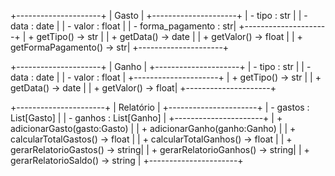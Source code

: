 +---------------------+
|        Gasto           |
+---------------------+
| - tipo : str           |
| - data : date          |
| - valor : float        |
| - forma_pagamento : str|
+---------------------+
| + getTipo() -> str          |
| + getData() -> date         |
| + getValor() -> float       |
| + getFormaPagamento() -> str|
+---------------------+

+---------------------+
|        Ganho         |
+---------------------+
| - tipo : str         |
| - data : date        |
| - valor : float      |
+---------------------+
| + getTipo() -> str   |
| + getData() -> date  |
| + getValor() -> float|
+---------------------+

+----------------------+
|       Relatório                   |
+----------------------+
| - gastos : List[Gasto]            |
| - ganhos : List[Ganho]            |
+----------------------+
| + adicionarGasto(gasto:Gasto)     |
| + adicionarGanho(ganho:Ganho)     |
| + calcularTotalGastos() -> float  |
| + calcularTotalGanhos() -> float  |
| + gerarRelatorioGastos() -> string|
| + gerarRelatorioGanhos() -> string|
| + gerarRelatorioSaldo() -> string |
+----------------------+
